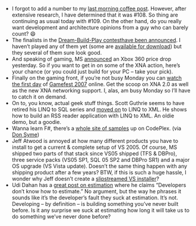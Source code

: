 -   I forgot to add a number to my [last morning coffee
    post](http://devhawk.net/2007/08/03/morning-coffee/). However,
    after extensive research, I have determined that it was \#108. So
    thing are continuing as usual today with \#109. On the other hand,
    do you really want development and architecture opinions from a guy
    who can barely count?
    :smile:
-   The finalists in the [Dream-Build-Play
    contest](http://www.dreambuildplay.com/)[have been
    announced](http://blogs.msdn.com/xna/archive/2007/08/03/dream-build-play-finalists-announced.aspx).
    I haven’t played any of them yet (some are [available for
    download](http://swampthingtom.blogspot.com/2007/08/congrats-to-dbp-winners.html))
    but they several of them sure look good.
-   And speaking of gaming, MS
    [announced](http://gamerscoreblog.com/team/archive/2007/08/06/PriceDropAug8FP.aspx)
    an Xbox 360 price drop yesterday. So if you want to get in on some
    of the XNA action, here’s your chance (or you could just build for
    your PC – take your pick).
-   Finally on the gaming front, if you’re not busy Monday you can
    [watch the first
    day](http://letskilldave.com/archive/2007/08/07/gamefest-webcasts-keynote-plus-first-day-of-xna-game-studio-track.aspx)
    of [Gamefest 2007](http://www.xnagamefest.com/) online. Get the
    scoop on XNA 2.0 as well as the new XNA networking support. I, alas,
    am busy Monday so I’ll have to catch it on demand.
-   On to, you know, actual geek stuff things. Scott Guthrie seems to
    have retired his LINQ to SQL series and [moved
    on](http://weblogs.asp.net/scottgu/archive/2007/08/07/using-linq-to-xml-and-how-to-build-a-custom-rss-feed-reader-with-it.aspx)
    to LINQ to XML. He shows how to build an RSS reader application with
    LINQ to XML. An oldie demo, but a goodie.
-   Wanna learn F\#, there’s a [whole site of
    samples](http://www.codeplex.com/fsharpsamples) up on CodePlex. (via
    [Don
    Syme](http://blogs.msdn.com/dsyme/archive/2007/08/03/new-codeplex-project-f-programming-samples.aspx))
-   Jeff Atwood is annoyed at how many different products you have to
    install to get a current & complete setup of VS 2005. Of course, MS
    shipped two parts of that stack since VS05 shipped (TFS & DBPro),
    three service packs (VS05 SP1, SQL 05 SP2 and DBPro SR1) and a major
    OS upgrade (VS Vista update). Doesn’t the same thing happen with any
    shipping product after a few years? BTW, if this is such a huge
    hassle, I wonder why Jeff doesn’t create a [slipstreamed VS
    installer](http://blogs.msdn.com/heaths/archive/2006/12/16/slipstreaming-visual-studio-2005-service-pack-1.aspx)?
-   Udi Dahan has a [great post on
    estimation](http://udidahan.weblogs.us/2007/08/06/dont-trust-developers-with-project-management/)
    where he claims “Developers don’t know how to estimate.” No
    argument, but the way he phrases it sounds like it’s the developer’s
    fault they suck at estimation. It’s not. Developing – by definition
    – is building something you’ve never built before. Is it any
    surprise we suck at estimating how long it will take us to do
    something we’ve never done before?



